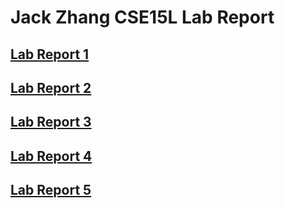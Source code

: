 # Jack Zhang  CSE15L Lab Report 
## [Lab Report 1](https://hoz006.github.io/cse15l-lab-report/tutorial.html)
## [Lab Report 2](https://hoz006.github.io/markdown-parse/LabReport.html)
## [Lab Report 3](https://hoz006.github.io/cse15l-lab-report/Lab_Report_3/report3.html)
## [Lab Report 4](https://hoz006.github.io/cse15l-lab-report/Lab_Report_4/report4.html)
## [Lab Report 5](https://hoz006.github.io/cse15l-lab-report/Lab_Report_5/report5.html)
